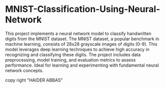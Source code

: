 # MNIST-Classification-Using-Neural-Network
This project implements a neural network model to classify handwritten digits from the MNIST dataset. The MNIST dataset, a popular benchmark in machine learning, consists of 28x28 grayscale images of digits (0-9). This model leverages deep learning techniques to achieve high accuracy in recognizing and classifying these digits. The project includes data preprocessing, model training, and evaluation metrics to assess performance. Ideal for learning and experimenting with fundamental neural network concepts.




copy  right "HAIDER ABBAS"

